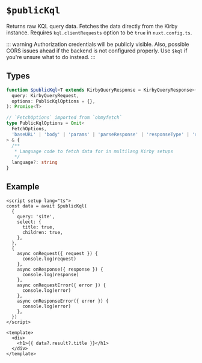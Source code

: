 # `$publicKql`

Returns raw KQL query data. Fetches the data directly from the Kirby instance. Requires `kql.clientRequests` option to be `true` in `nuxt.config.ts`.

::: warning
Authorization credentials will be publicly visible. Also, possible CORS issues ahead if the backend is not configured properly. Use `$kql` if you're unsure what to do instead.
:::

## Types

```ts
function $publicKql<T extends KirbyQueryResponse = KirbyQueryResponse>(
  query: KirbyQueryRequest,
  options: PublicKqlOptions = {},
): Promise<T>

// `FetchOptions` imported from `ohmyfetch`
type PublicKqlOptions = Omit<
  FetchOptions,
  'baseURL' | 'body' | 'params' | 'parseResponse' | 'responseType' | 'response'
> & {
  /**
   * Language code to fetch data for in multilang Kirby setups
   */
  language?: string
}
```

## Example

```vue
<script setup lang="ts">
const data = await $publicKql(
  {
    query: 'site',
    select: {
      title: true,
      children: true,
    },
  },
  {
    async onRequest({ request }) {
      console.log(request)
    },
    async onResponse({ response }) {
      console.log(response)
    },
    async onRequestError({ error }) {
      console.log(error)
    },
    async onResponseError({ error }) {
      console.log(error)
    },
  })
</script>

<template>
  <div>
    <h1>{{ data?.result?.title }}</h1>
  </div>
</template>
```
